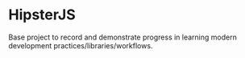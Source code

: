 # HipsterJS
Base project to record and demonstrate progress in learning modern development practices/libraries/workflows.
